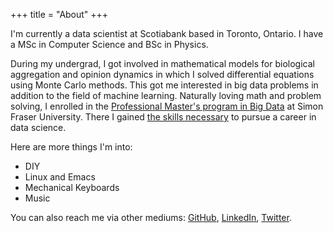 +++
title = "About"
+++

I'm currently a data scientist at Scotiabank based in Toronto, Ontario. I have a MSc in Computer Science and BSc in Physics.

During my undergrad, I got involved in mathematical models for biological aggregation and opinion dynamics in which I solved differential equations using Monte Carlo methods. This got me interested in big data problems in addition to the field of machine learning. Naturally loving math and problem solving, I enrolled in the [Professional Master's program in Big Data](https://www.sfu.ca/bigdata) at Simon Fraser University. There I gained [the skills necessary](https://www.youtube.com/watch?v=8bJOuFC4KPI) to pursue a career in data science.

Here are more things I'm into:

* DIY
* Linux and Emacs
* Mechanical Keyboards
* Music

You can also reach me via other mediums: [GitHub](https://github.com/dtcrout), [LinkedIn](https://www.linkedin.com/in/darshancrout/), [Twitter](https://twitter.com/durshmallow).
